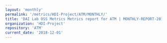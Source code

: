```yaml
---
layout: 'monthly'
permalink: '/metrics/HDI-Project/ATM/MONTHLY/'
title: 'DAI Lab OSS Metrics Metrics report for ATM | MONTHLY-REPORT-2018-12-01'
organization: 'HDI-Project'
repository: 'ATM'
current_date: '2018-12-01'
---
```

